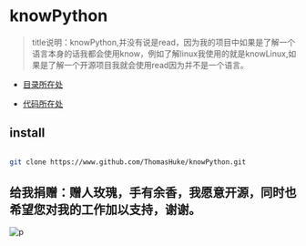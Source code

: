 # knowPython
> title说明：knowPython,并没有说是read，因为我的项目中如果是了解一个语言本身的话我都会使用know，例如了解linux我使用的就是knowLinux,如果是了解一个开源项目我就会使用read因为并不是一个语言。

- [目录所在处](./doc/summary.md)

- [代码所在处](./code/summary.md)

## install

```bash

git clone https://www.github.com/ThomasHuke/knowPython.git

```

##  给我捐赠：赠人玫瑰，手有余香，我愿意开源，同时也希望您对我的工作加以支持，谢谢。

![p](https://github.com/ThomasHuke/donate/blob/master/things.png)
